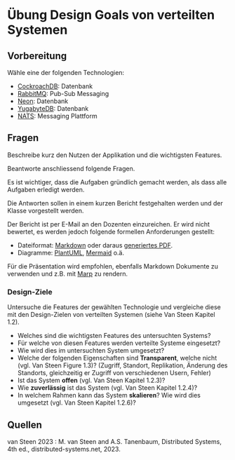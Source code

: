 # Übung Design Goals von verteilten Systemen

## Vorbereitung

Wähle eine der folgenden Technologien:

- [CockroachDB](https://www.cockroachlabs.com/): Datenbank
- [RabbitMQ](https://www.rabbitmq.com/): Pub-Sub Messaging
- [Neon](https://neon.tech/): Datenbank
- [YugabyteDB](https://www.yugabyte.com/): Datenbank
- [NATS](https://nats.io/): Messaging Plattform

## Fragen

Beschreibe kurz den Nutzen der Applikation und die wichtigsten Features.

Beantworte anschliessend folgende Fragen.

Es ist wichtiger, dass die Aufgaben gründlich gemacht werden, als dass alle Aufgaben erledigt werden.

Die Antworten sollen in einem kurzen Bericht festgehalten werden und der Klasse vorgestellt werden.

Der Bericht ist per E-Mail an den Dozenten einzureichen. Er wird nicht bewertet, es werden jedoch folgende formellen Anforderungen gestellt:

- Dateiformat: [Markdown](https://www.markdownguide.org/) oder daraus [generiertes PDF](https://pandoc.org/).
- Diagramme: [PlantUML](https://plantuml.com/de/), [Mermaid](https://mermaid.js.org/) o.ä.

Für die Präsentation wird empfohlen, ebenfalls Markdown Dokumente zu verwenden und z.B. mit [Marp](https://marp.app/) zu rendern.

### Design-Ziele

Untersuche die Features der gewählten Technologie und vergleiche diese mit den Design-Zielen von verteilten Systemen (siehe Van Steen Kapitel 1.2).

- Welches sind die wichtigsten Features des untersuchten Systems?
- Für welche von diesen Features werden verteilte Systeme eingesetzt?
- Wie wird dies im untersuchten System umgesetzt?
- Welche der folgenden Eigenschaften sind **Transparent**, welche nicht (vgl. Van Steen Figure 1.3)?
  (Zugriff, Standort, Replikation, Änderung des Standorts, gleichzeitig er Zugriff von verschiedenen Usern, Fehler)
- Ist das System **offen** (vgl. Van Steen Kapitel 1.2.3)?
- Wie **zuverlässig** ist das System (vgl. Van Steen Kapitel 1.2.4)?
- In welchem Rahmen kann das System **skalieren**? Wie wird dies umgesetzt (vgl. Van Steen Kapitel 1.2.6)?

## Quellen

van Steen 2023
: M. van Steen and A.S. Tanenbaum, Distributed Systems, 4th ed., distributed-systems.net, 2023.